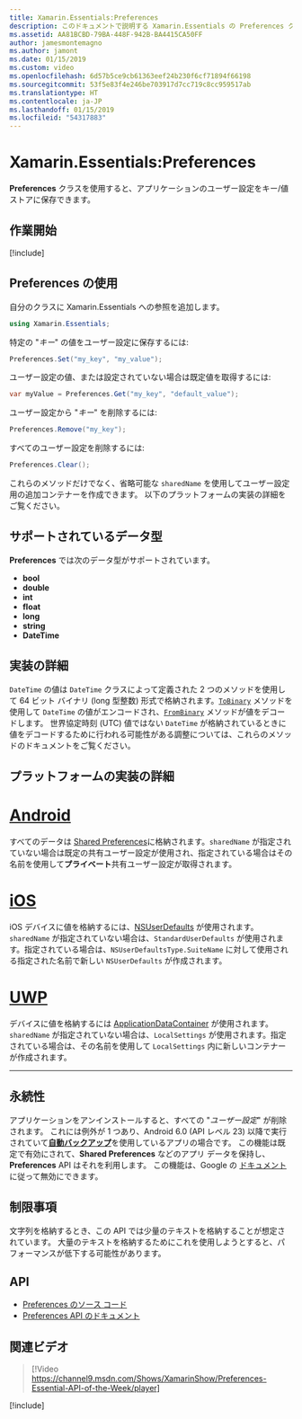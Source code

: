 ```yaml
---
title: Xamarin.Essentials:Preferences
description: このドキュメントで説明する Xamarin.Essentials の Preferences クラスでは、アプリケーションのユーザー設定がキー/値ストアに保存されます。 クラスの使用方法と、格納できるデータの種類について説明します。
ms.assetid: AA81BCBD-79BA-448F-942B-BA4415CA50FF
author: jamesmontemagno
ms.author: jamont
ms.date: 01/15/2019
ms.custom: video
ms.openlocfilehash: 6d57b5ce9cb61363eef24b230f6cf71894f66198
ms.sourcegitcommit: 53f5e83f4e246be703917d7cc719c8cc959517ab
ms.translationtype: HT
ms.contentlocale: ja-JP
ms.lasthandoff: 01/15/2019
ms.locfileid: "54317883"
---
```

# <a name="xamarinessentials-preferences"></a>Xamarin.Essentials:Preferences

**Preferences** クラスを使用すると、アプリケーションのユーザー設定をキー/値ストアに保存できます。

## <a name="get-started"></a>作業開始

[!include[](~/essentials/includes/get-started.md)]

## <a name="using-preferences"></a>Preferences の使用

自分のクラスに Xamarin.Essentials への参照を追加します。

```csharp
using Xamarin.Essentials;
```

特定の "_キー_" の値をユーザー設定に保存するには:

```csharp
Preferences.Set("my_key", "my_value");
```

ユーザー設定の値、または設定されていない場合は既定値を取得するには:

```csharp
var myValue = Preferences.Get("my_key", "default_value");
```

ユーザー設定から "_キー_" を削除するには:

```csharp
Preferences.Remove("my_key");
```

すべてのユーザー設定を削除するには:

```csharp
Preferences.Clear();
```

これらのメソッドだけでなく、省略可能な `sharedName` を使用してユーザー設定用の追加コンテナーを作成できます。 以下のプラットフォームの実装の詳細をご覧ください。

## <a name="supported-data-types"></a>サポートされているデータ型

**Preferences** では次のデータ型がサポートされています。

- **bool**
- **double**
- **int**
- **float**
- **long**
- **string**
- **DateTime**

## <a name="implementation-details"></a>実装の詳細

`DateTime` の値は `DateTime` クラスによって定義された 2 つのメソッドを使用して 64 ビット バイナリ (long 型整数) 形式で格納されます。[`ToBinary`](xref:System.DateTime.ToBinary) メソッドを使用して `DateTime` の値がエンコードされ、[`FromBinary`](xref:System.DateTime.FromBinary(System.Int64)) メソッドが値をデコードします。 世界協定時刻 (UTC) 値ではない `DateTime` が格納されているときに値をデコードするために行われる可能性がある調整については、これらのメソッドのドキュメントをご覧ください。

## <a name="platform-implementation-specifics"></a>プラットフォームの実装の詳細

# <a name="androidtabandroid"></a>[Android](#tab/android)

すべてのデータは [Shared Preferences](https://developer.android.com/training/data-storage/shared-preferences.html)に格納されます。`sharedName` が指定されていない場合は既定の共有ユーザー設定が使用され、指定されている場合はその名前を使用して**プライベート**共有ユーザー設定が取得されます。

# <a name="iostabios"></a>[iOS](#tab/ios)

iOS デバイスに値を格納するには、[NSUserDefaults](https://docs.microsoft.com/xamarin/ios/app-fundamentals/user-defaults) が使用されます。 `sharedName` が指定されていない場合は、`StandardUserDefaults` が使用されます。指定されている場合は、`NSUserDefaultsType.SuiteName` に対して使用される指定された名前で新しい `NSUserDefaults` が作成されます。

# <a name="uwptabuwp"></a>[UWP](#tab/uwp)

デバイスに値を格納するには [ApplicationDataContainer](https://docs.microsoft.com/uwp/api/windows.storage.applicationdatacontainer) が使用されます。 `sharedName` が指定されていない場合は、`LocalSettings` が使用されます。指定されている場合は、その名前を使用して `LocalSettings` 内に新しいコンテナーが作成されます。

--------------

## <a name="persistence"></a>永続性

アプリケーションをアンインストールすると、すべての "_ユーザー設定_" が削除されます。 これには例外が 1 つあり、Android 6.0 (API レベル 23) 以降で実行されていて[__自動バックアップ__](https://developer.android.com/guide/topics/data/autobackup)を使用しているアプリの場合です。 この機能は既定で有効にされて、**Shared Preferences** などのアプリ データを保持し、**Preferences** API はそれを利用します。 この機能は、Google の [ドキュメント](https://developer.android.com/guide/topics/data/autobackup)に従って無効にできます。

## <a name="limitations"></a>制限事項

文字列を格納するとき、この API では少量のテキストを格納することが想定されています。  大量のテキストを格納するためにこれを使用しようとすると、パフォーマンスが低下する可能性があります。

## <a name="api"></a>API

- [Preferences のソース コード](https://github.com/xamarin/Essentials/tree/master/Xamarin.Essentials/Preferences)
- [Preferences API のドキュメント](xref:Xamarin.Essentials.Preferences)

## <a name="related-video"></a>関連ビデオ

> [!Video https://channel9.msdn.com/Shows/XamarinShow/Preferences-Essential-API-of-the-Week/player]

[!include[](~/essentials/includes/xamarin-show-essentials.md)]
